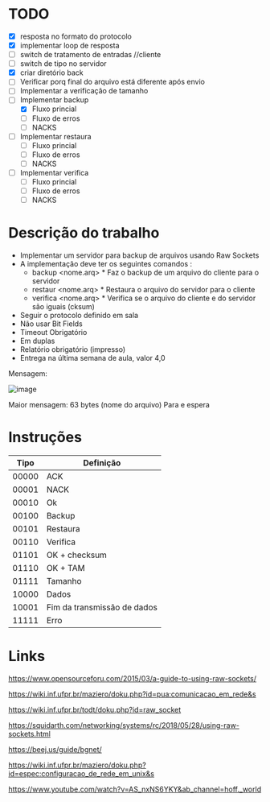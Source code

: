 # TODO
- [x]  resposta no formato do protocolo
- [x]  implementar loop de resposta
- [ ]  switch de tratamento de entradas //cliente
- [ ]  switch de tipo no servidor
- [x]  criar diretório back
- [ ]  Verificar porq final do arquivo está diferente após envio
- [ ]  Implementar a verificação de tamanho
- [ ]  Implementar backup
   - [x] Fluxo princial
   - [ ] Fluxo de erros
   - [ ] NACKS 
- [ ]  Implementar restaura
   - [ ] Fluxo princial
   - [ ] Fluxo de erros
   - [ ] NACKS 
- [ ]  Implementar verifica
   - [ ] Fluxo princial
   - [ ] Fluxo de erros
   - [ ] NACKS 

# Descrição do trabalho
* Implementar um servidor para backup de arquivos usando Raw Sockets
* A implementação deve ter os seguintes comandos :
    *    backup <nome.arq>
        *    Faz o backup de um arquivo do cliente para o servidor
    *    restaur <nome.arq>
        *    Restaura o arquivo do servidor para o cliente
    *    verifica <nome.arq>
        *    Verifica se o arquivo do cliente e do servidor são iguais (cksum)
*    Seguir o protocolo definido em sala
*    Não usar Bit Fields
*    Timeout Obrigatório
*    Em duplas
*    Relatório obrigatório (impresso)
*    Entrega na última semana de aula, valor 4,0

Mensagem:

![image](https://github.com/user-attachments/assets/0a52f2aa-d9fe-4da9-896b-d23f27ff9d23)


Maior mensagem: 63 bytes (nome do arquivo)
Para e espera

# Instruções
| Tipo  | Definição
| ------------- | ------------- |
| 00000 | ACK
| 00001 | NACK  |
| 00010 | Ok  |
| 00100 | Backup  |
| 00101 | Restaura  |
| 00110 | Verifica  |
| 01101 | OK + checksum  |
| 01110 | OK + TAM  |
| 01111 | Tamanho  |
| 10000 | Dados  |
| 10001 | Fim da transmissão de dados  |
| 11111 | Erro  |

# Links

https://www.opensourceforu.com/2015/03/a-guide-to-using-raw-sockets/

https://wiki.inf.ufpr.br/maziero/doku.php?id=pua:comunicacao_em_rede&s

https://wiki.inf.ufpr.br/todt/doku.php?id=raw_socket

https://squidarth.com/networking/systems/rc/2018/05/28/using-raw-sockets.html

https://beej.us/guide/bgnet/

https://wiki.inf.ufpr.br/maziero/doku.php?id=espec:configuracao_de_rede_em_unix&s

https://www.youtube.com/watch?v=AS_nxNS6YKY&ab_channel=hoff._world

    
